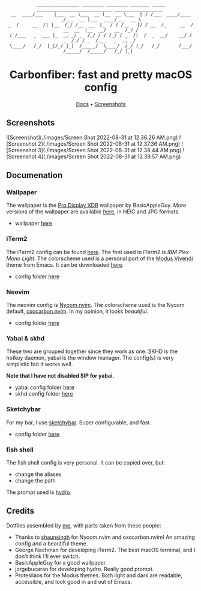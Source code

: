 <div align="center">

```
________________ ________ ________ _______ _____   ____________________________ __________________ 
__  ____/___    |___  __ \___  __ )__  __ \___  | / /___  ____/____  _/___  __ )___  ____/___  __ \
_  /     __  /| |__  /_/ /__  __  |_  / / /__   |/ / __  /_     __  /  __  __  |__  __/   __  /_/ /
/ /___   _  ___ |_  _, _/ _  /_/ / / /_/ / _  /|  /  _  __/    __/ /   _  /_/ / _  /___   _  _, _/ 
\____/   /_/  |_|/_/ |_|  /_____/  \____/  /_/ |_/   /_/       /___/   /_____/  /_____/   /_/ |_|  

```
# Carbonfiber: fast and pretty macOS config

[Docs](#Documentation) • [Screenshots](#Screenshots)
</div>

## Screenshots

![Screenshot](./images/Screen Shot 2022-08-31 at 12.36.26 AM.png)
![Screenshot 2](./images/Screen Shot 2022-08-31 at 12.37.36 AM.png)
![Screenshot 3](./images/Screen Shot 2022-08-31 at 12.38.44 AM.png)
![Screenshot 4](./images/Screen Shot 2022-08-31 at 12.39.57 AM.png)

## Documenation

### Wallpaper
The wallpaper is the [Pro Display XDR](https://basicappleguy.com/basicappleblog/xdr) wallpaper by BasicAppleGuy. 
More versions of the wallpaper are available [here](https://basicappleguy.com/basicappleblog/xdr), in HEIC and JPG formats. 

* wallpaper [here](./TitaniumDynamicXDR.heic)

### iTerm2
The iTerm2 config can be found [here](./iterm2/CarbonfiberProfile.json).
The font used in iTerm2 is _IBM Plex Mono Light_. 
The colorscheme used is a personal port of the [Modus Vivendi](https://protesilaos.com/emacs/modus-themes) theme from Emacs. It can be downloaded [here](https://raw.githubusercontent.com/shahmilav/carbonfiber-dots/main/iterm2/Modus%20Vivendi.itermcolors).

* config folder [here](./iterm2)

### Neovim
The neovim config is [Nyoom.nvim](https://github.com/shaunsingh/nyoom.nvim).
The colorscheme used is the Nyoom default, [oxocarbon.nvim](https://github.com/shaunsingh/oxocarbon.nvim). In my opinion, it looks _beautiful_.

* config folder [here](./nvim)

### Yabai & skhd

These two are grouped together since they work as one. SKHD is the hotkey daemon, yabai is the window manager.
The config(s) is very simplistic but it works well.

**Note that I have not disabled SIP for yabai.**

* yabai config folder [here](./yabai)
* skhd config folder [here](./skhd)

### Sketchybar
For my bar, I use [sketchybar](https://felixkratz.github.io/SketchyBar/). Super configurable, and fast.

* config folder [here](./sketchybar)

### fish shell
The fish shell config is very personal. It can be copied over, but:
* change the aliases
* change the path

The prompt used is [hydro](https://github.com/jorgebucaran/hydro).

## Credits
Dotfiles assembled by [me](https://github.com/shahmilav), with parts taken from these people:
* Thanks to [shaunsingh](https://github.com/shaunsingh) for Nyoom.nvim and oxocarbon.nvim! An amazing config and a beautiful theme.
* George Nachman for developing iTerm2. The best macOS terminal, and I don't think I'll ever switch.
* BasicAppleGuy for a good wallpaper.
* jorgebucaran for developing hydro. Really good prompt.
* Protesilaos for the Modus themes. Both light and dark are readable, accessible, and look good in and out of Emacs.
